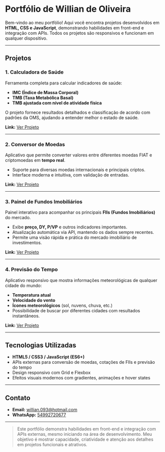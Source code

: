 # Portfólio de Willian de Oliveira

Bem-vindo ao meu portfólio! Aqui você encontra projetos desenvolvidos em **HTML, CSS e JavaScript**, demonstrando habilidades em front-end e integração com APIs. Todos os projetos são responsivos e funcionam em qualquer dispositivo.

---

## Projetos

### 1. Calculadora de Saúde
Ferramenta completa para calcular indicadores de saúde:
- **IMC (Índice de Massa Corporal)**
- **TMB (Taxa Metabólica Basal)**
- **TMB ajustada com nível de atividade física**

O projeto fornece resultados detalhados e classificação de acordo com padrões da OMS, ajudando a entender melhor o estado de saúde.

**Link:** [Ver Projeto](./Calculadora%20de%20Saúde/index.html)

---

### 2. Conversor de Moedas
Aplicativo que permite converter valores entre diferentes moedas FIAT e criptomoedas em **tempo real**.  
- Suporte para diversas moedas internacionais e principais criptos.  
- Interface moderna e intuitiva, com validação de entradas.

**Link:** [Ver Projeto](./Conversor%20de%20Moedas/index.html)

---

### 3. Painel de Fundos Imobiliários
Painel interativo para acompanhar os principais **FIIs (Fundos Imobiliários)** do mercado.  
- Exibe **preço, DY, P/VP** e outros indicadores importantes.  
- Atualização automática via API, mantendo os dados sempre recentes.  
- Permite uma visão rápida e prática do mercado imobiliário de investimentos.

**Link:** [Ver Projeto](./Fundos%20Imobiliarios/public/index.html)

---

### 4. Previsão do Tempo
Aplicativo responsivo que mostra informações meteorológicas de qualquer cidade do mundo:
- **Temperatura atual**
- **Velocidade do vento**
- **Ícones meteorológicos** (sol, nuvens, chuva, etc.)  
- Possibilidade de buscar por diferentes cidades com resultados instantâneos.

**Link:** [Ver Projeto](./Previsao%20do%20Tempo/index.html)

---

## Tecnologias Utilizadas
- **HTML5 / CSS3 / JavaScript (ES6+)**
- APIs externas para conversão de moedas, cotações de FIIs e previsão do tempo
- Design responsivo com Grid e Flexbox
- Efeitos visuais modernos com gradientes, animações e hover states

---

## Contato
- **Email:** willian.093@hotmail.com  
- **WhatsApp:** [54992720677](https://wa.me/54992720677)

---

> Este portfólio demonstra habilidades em front-end e integração com APIs externas, mesmo iniciando na área de desenvolvimento. Meu objetivo é mostrar capacidade, criatividade e atenção aos detalhes em projetos funcionais e atrativos.
